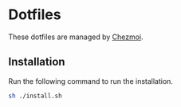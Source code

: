 # Dotfiles
These dotfiles are managed by [Chezmoi](https://www.chezmoi.io/).

## Installation
Run the following command to run the installation.

```bash
sh ./install.sh
```
